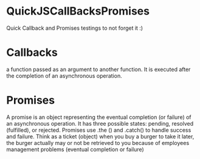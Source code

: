 # QuickJSCallBacksPromises
Quick Callback and Promises testings to not forget it :)

# Callbacks
a function passed as an argument to another function. It is executed after the completion of an asynchronous operation.
# Promises
A promise is an object representing the eventual completion (or failure) of an asynchronous operation. It has three possible states: pending, resolved (fulfilled), or rejected. Promises use .the () and .catch() to handle success and failure.
Think as a ticket (object) when you buy a burger to take it later, the burger actually may or not be retrieved to you because of employees management problems (eventual completion or  failure)